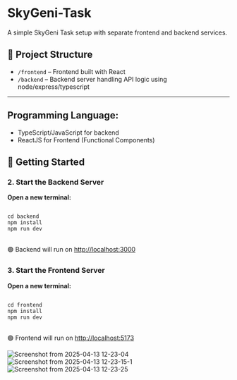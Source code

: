 # SkyGeni-Task

A simple SkyGeni Task setup with separate frontend and backend services.

## 📁 Project Structure

- `/frontend` – Frontend built with React
- `/backend` – Backend server handling API logic using node/express/typescript

---

## Programming Language:
- TypeScript/JavaScript for backend
- ReactJS for Frontend (Functional Components)

## 🚀 Getting Started

<h3>2. Start the Backend Server</h3>
<p><strong>Open a new terminal:</strong></p>

<pre>
<code>
cd backend
npm install
npm run dev
</code>
</pre>

<p>🟢 Backend will run on <a href="http://localhost:3000" target="_blank">http://localhost:3000</a></p>

<h3>3. Start the Frontend Server</h3>
<p><strong>Open a new terminal:</strong></p>

<pre>
<code>
cd frontend
npm install
npm run dev
</code>
</pre>

<p>🟢 Frontend will run on <a href="http://localhost:5173" target="_blank">http://localhost:5173</a></p>

![Screenshot from 2025-04-13 12-23-04](https://github.com/user-attachments/assets/e6d156f6-3801-4cf9-938c-f437c7d395dc)
![Screenshot from 2025-04-13 12-23-15-1](https://github.com/user-attachments/assets/d1b9c7ed-b97d-471d-aeb0-32a2a01eda55)
![Screenshot from 2025-04-13 12-23-25](https://github.com/user-attachments/assets/62eff2e8-41bf-4189-8abf-dbaa60187a4d)


